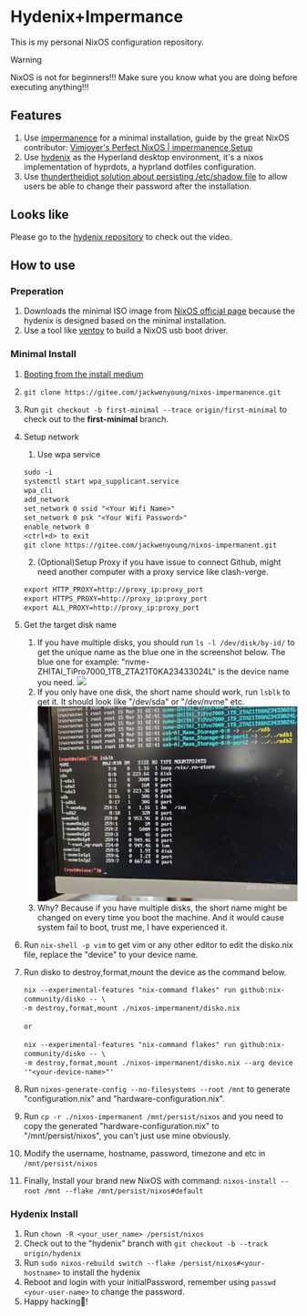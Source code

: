 # Hydenix+Impermance

This is my personal NixOS configuration repository.

> [!WARNING]
> NixOS is not for beginners!!! Make sure you know what you are doing before
> executing anything!!!

## Features

1. Use [impermanence](https://github.com/nix-community/impermanence) for a
   minimal installation, guide by the great NixOS contributor:
   [Vimjoyer's Perfect NixOS | impermanence Setup](https://www.youtube.com/watch?v=YPKwkWtK7l0)
2. Use [hydenix](https://github.com/richen604/hydenix) as the Hyperland desktop
   environment, it's a nixos implementation of hyprdots, a hyprland dotfiles
   configuration.
3. Use
   [thundertheidiot solution about persisting /etc/shadow file](https://github.com/nix-community/impermanence/issues/120#issuecomment-2382674299)
   to allow users be able to change their password after the installation.

## Looks like

Please go to the [hydenix repository](https://github.com/richen604/hydenix) to
check out the video.

## How to use

### Preperation

1. Downloads the minimal ISO image from
   [NixOS official page](https://nixos.org/download/) because the hydenix is
   designed based on the minimal installation.
2. Use a tool like [ventoy](https://www.ventoy.net/en/index.html) to build a
   NixOS usb boot driver.

### Minimal Install

1. [Booting from the install medium](https://nixos.org/manual/nixos/stable/#sec-installation-manual)
2. `git clone https://gitee.com/jackwenyoung/nixos-impermanence.git`
3. Run `git checkout -b first-minimal --trace origin/first-minimal` to check out
   to the **first-minimal** branch.
4. Setup network

   1. Use wpa service

   ```shell
   sudo -i
   systemctl start wpa_supplicant.service
   wpa_cli
   add_network
   set_network 0 ssid "<Your Wifi Name>"
   set_network 0 psk "<Your Wifi Password>"
   enable_network 0
   <ctrl+d> to exit
   git clone https://gitee.com/jackwenyoung/nixos-impermanent.git
   ```

   2. (Optional)Setup Proxy if you have issue to connect Github, might need
      another computer with a proxy service like clash-verge.

   ```shell
   export HTTP_PROXY=http://proxy_ip:proxy_port
   export HTTPS_PROXY=http://proxy_ip:proxy_port
   export ALL_PROXY=http://proxy_ip:proxy_port
   ```

5. Get the target disk name

   1. If you have multiple disks, you should run `ls -l /dev/disk/by-id/` to get
      the unique name as the blue one in the screenshot below. The blue one for
      example: "nvme-ZHITAI_TiPro7000_1TB_ZTA21T0KA23433024L" is the device name
      you need. ![](./attachments/IMG_20250331_105926.jpg)
   2. If you only have one disk, the short name should work, run `lsblk` to get
      it. It should look like "/dev/sda" or "/dev/nvme" etc.
      ![](./attachments/IMG_20250331_110054.jpg)
   3. Why? Because if you have multiple disks, the short name might be changed
      on every time you boot the machine. And it would cause system fail to
      boot, trust me, I have experienced it.

6. Run `nix-shell -p vim` to get vim or any other editor to edit the disko.nix
   file, replace the "device" to your device name.
7. Run disko to destroy,format,mount the device as the command below.

   ```shell
   nix --experimental-features "nix-command flakes" run github:nix-community/disko -- \
   -m destroy,format,mount ./nixos-impermanent/disko.nix

   or

   nix --experimental-features "nix-command flakes" run github:nix-community/disko -- \
   -m destroy,format,mount ./nixos-impermanent/disko.nix --arg device '"<your-device-name>"'
   ```

8. Run `nixos-generate-config --no-filesystems --root /mnt` to generate
   "configuration.nix" and "hardware-configuration.nix".
9. Run `cp -r ./nixos-impermanent /mnt/persist/nixos` and you need to copy the
   generated "hardware-configuration.nix" to "/mnt/persist/nixos", you can't
   just use mine obviously.
10. Modify the username, hostname, password, timezone and etc in
    `/mnt/persist/nixos`
11. Finally, Install your brand new NixOS with command:
    `nixos-install --root /mnt --flake /mnt/persist/nixos#default`

### Hydenix Install

1. Run `chown -R <your_user_name> /persist/nixos`
2. Check out to the "hydenix" branch with
   `git checkout -b --track origin/hydenix`
3. Run `sudo nixos-rebuild switch --flake /persist/nixos#<your-hostname>` to
   install the hydenix
4. Reboot and login with your initialPassword, remember using
   `passwd <your-user-name>` to change the password.
5. Happy hacking🤭!
